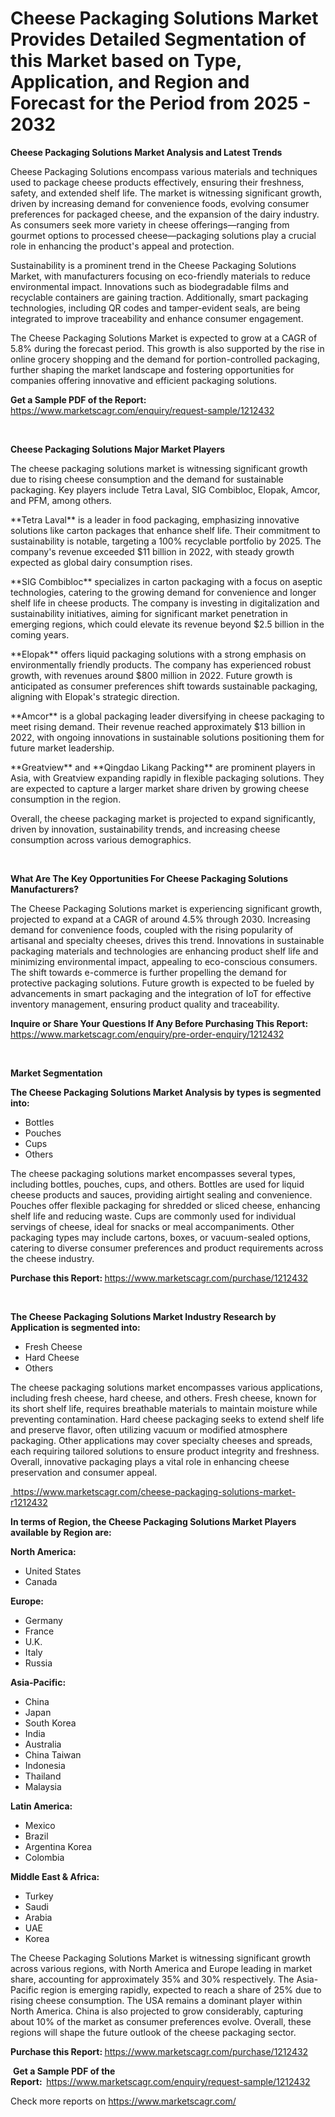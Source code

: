 <p><h1>Cheese Packaging Solutions Market Provides Detailed Segmentation of this Market based on Type, Application, and Region and Forecast for the Period from 2025 - 2032</h1></p><p><strong>Cheese Packaging Solutions Market Analysis and Latest Trends</strong></p>
<p><p>Cheese Packaging Solutions encompass various materials and techniques used to package cheese products effectively, ensuring their freshness, safety, and extended shelf life. The market is witnessing significant growth, driven by increasing demand for convenience foods, evolving consumer preferences for packaged cheese, and the expansion of the dairy industry. As consumers seek more variety in cheese offerings—ranging from gourmet options to processed cheese—packaging solutions play a crucial role in enhancing the product's appeal and protection.</p><p>Sustainability is a prominent trend in the Cheese Packaging Solutions Market, with manufacturers focusing on eco-friendly materials to reduce environmental impact. Innovations such as biodegradable films and recyclable containers are gaining traction. Additionally, smart packaging technologies, including QR codes and tamper-evident seals, are being integrated to improve traceability and enhance consumer engagement.</p><p>The Cheese Packaging Solutions Market is expected to grow at a CAGR of 5.8% during the forecast period. This growth is also supported by the rise in online grocery shopping and the demand for portion-controlled packaging, further shaping the market landscape and fostering opportunities for companies offering innovative and efficient packaging solutions.</p></p>
<p><strong>Get a Sample PDF of the Report:&nbsp;</strong> <a href="https://www.marketscagr.com/enquiry/request-sample/1212432?utm_campaign=2942&utm_medium=2&utm_source=Github&utm_content=ia&utm_term=24032025&utm_id=cheese-packaging-solutions">https://www.marketscagr.com/enquiry/request-sample/1212432</a></p>
<p>&nbsp;</p>
<p><strong>Cheese Packaging Solutions Major Market Players</strong></p>
<p><p>The cheese packaging solutions market is witnessing significant growth due to rising cheese consumption and the demand for sustainable packaging. Key players include Tetra Laval, SIG Combibloc, Elopak, Amcor, and PFM, among others.</p><p>**Tetra Laval** is a leader in food packaging, emphasizing innovative solutions like carton packages that enhance shelf life. Their commitment to sustainability is notable, targeting a 100% recyclable portfolio by 2025. The company's revenue exceeded $11 billion in 2022, with steady growth expected as global dairy consumption rises.</p><p>**SIG Combibloc** specializes in carton packaging with a focus on aseptic technologies, catering to the growing demand for convenience and longer shelf life in cheese products. The company is investing in digitalization and sustainability initiatives, aiming for significant market penetration in emerging regions, which could elevate its revenue beyond $2.5 billion in the coming years.</p><p>**Elopak** offers liquid packaging solutions with a strong emphasis on environmentally friendly products. The company has experienced robust growth, with revenues around $800 million in 2022. Future growth is anticipated as consumer preferences shift towards sustainable packaging, aligning with Elopak's strategic direction.</p><p>**Amcor** is a global packaging leader diversifying in cheese packaging to meet rising demand. Their revenue reached approximately $13 billion in 2022, with ongoing innovations in sustainable solutions positioning them for future market leadership.</p><p>**Greatview** and **Qingdao Likang Packing** are prominent players in Asia, with Greatview expanding rapidly in flexible packaging solutions. They are expected to capture a larger market share driven by growing cheese consumption in the region.</p><p>Overall, the cheese packaging market is projected to expand significantly, driven by innovation, sustainability trends, and increasing cheese consumption across various demographics.</p></p>
<p>&nbsp;</p>
<p><strong>What Are The Key Opportunities For Cheese Packaging Solutions Manufacturers?</strong></p>
<p><p>The Cheese Packaging Solutions market is experiencing significant growth, projected to expand at a CAGR of around 4.5% through 2030. Increasing demand for convenience foods, coupled with the rising popularity of artisanal and specialty cheeses, drives this trend. Innovations in sustainable packaging materials and technologies are enhancing product shelf life and minimizing environmental impact, appealing to eco-conscious consumers. The shift towards e-commerce is further propelling the demand for protective packaging solutions. Future growth is expected to be fueled by advancements in smart packaging and the integration of IoT for effective inventory management, ensuring product quality and traceability.</p></p>
<p><strong>Inquire or Share Your Questions If Any Before Purchasing This Report:</strong> <a href="https://www.marketscagr.com/enquiry/pre-order-enquiry/1212432?utm_campaign=2942&utm_medium=2&utm_source=Github&utm_content=ia&utm_term=24032025&utm_id=cheese-packaging-solutions">https://www.marketscagr.com/enquiry/pre-order-enquiry/1212432</a></p>
<p>&nbsp;</p>
<p><strong>Market Segmentation</strong></p>
<p><strong>The Cheese Packaging Solutions Market Analysis by types is segmented into:</strong></p>
<p><ul><li>Bottles</li><li>Pouches</li><li>Cups</li><li>Others</li></ul></p>
<p><p>The cheese packaging solutions market encompasses several types, including bottles, pouches, cups, and others. Bottles are used for liquid cheese products and sauces, providing airtight sealing and convenience. Pouches offer flexible packaging for shredded or sliced cheese, enhancing shelf life and reducing waste. Cups are commonly used for individual servings of cheese, ideal for snacks or meal accompaniments. Other packaging types may include cartons, boxes, or vacuum-sealed options, catering to diverse consumer preferences and product requirements across the cheese industry.</p></p>
<p><strong>Purchase this Report:&nbsp;</strong><a href="https://www.marketscagr.com/purchase/1212432?utm_campaign=2942&utm_medium=2&utm_source=Github&utm_content=ia&utm_term=24032025&utm_id=cheese-packaging-solutions">https://www.marketscagr.com/purchase/1212432</a></p>
<p>&nbsp;</p>
<p><strong>The Cheese Packaging Solutions Market Industry Research by Application is segmented into:</strong></p>
<p><ul><li>Fresh Cheese</li><li>Hard Cheese</li><li>Others</li></ul></p>
<p><p>The cheese packaging solutions market encompasses various applications, including fresh cheese, hard cheese, and others. Fresh cheese, known for its short shelf life, requires breathable materials to maintain moisture while preventing contamination. Hard cheese packaging seeks to extend shelf life and preserve flavor, often utilizing vacuum or modified atmosphere packaging. Other applications may cover specialty cheeses and spreads, each requiring tailored solutions to ensure product integrity and freshness. Overall, innovative packaging plays a vital role in enhancing cheese preservation and consumer appeal.</p></p>
<p><a href="https://www.marketscagr.com/cheese-packaging-solutions-market-r1212432?utm_campaign=2942&utm_medium=2&utm_source=Github&utm_content=ia&utm_term=24032025&utm_id=cheese-packaging-solutions">&nbsp;https://www.marketscagr.com/cheese-packaging-solutions-market-r1212432</a></p>
<p><strong>In terms of Region, the Cheese Packaging Solutions Market Players available by Region are:</strong></p>
<p>
    <p> <strong> North America: </strong>
        <ul>
            <li>United States</li>
            <li>Canada</li>
        </ul>
        </p> 
    <p> <strong> Europe: </strong>
        <ul>
            <li>Germany</li>
            <li>France</li>
            <li>U.K.</li>
            <li>Italy</li>
            <li>Russia</li>
        </ul>
        </p> 
    <p> <strong> Asia-Pacific: </strong>
        <ul>
            <li>China</li>
            <li>Japan</li>
            <li>South Korea</li>
            <li>India</li>
            <li>Australia</li>
            <li>China Taiwan</li>
            <li>Indonesia</li>
            <li>Thailand</li>
            <li>Malaysia</li>
        </ul>
        </p> 
    <p> <strong> Latin America: </strong>
        <ul>
            <li>Mexico</li>
            <li>Brazil</li>
            <li>Argentina Korea</li>
            <li>Colombia</li>
        </ul>
        </p> 
    <p> <strong> Middle East & Africa: </strong>
        <ul>
            <li>Turkey</li>
            <li>Saudi</li>
            <li>Arabia</li>
            <li>UAE</li>
            <li>Korea</li>
        </ul>
    </p>
    </p>
<p><p>The Cheese Packaging Solutions Market is witnessing significant growth across various regions, with North America and Europe leading in market share, accounting for approximately 35% and 30% respectively. The Asia-Pacific region is emerging rapidly, expected to reach a share of 25% due to rising cheese consumption. The USA remains a dominant player within North America. China is also projected to grow considerably, capturing about 10% of the market as consumer preferences evolve. Overall, these regions will shape the future outlook of the cheese packaging sector.</p></p>
<p><strong>Purchase this Report: </strong><a href="https://www.marketscagr.com/purchase/1212432?utm_campaign=2942&utm_medium=2&utm_source=Github&utm_content=ia&utm_term=24032025&utm_id=cheese-packaging-solutions">https://www.marketscagr.com/purchase/1212432</a></p>
<p>&nbsp;<strong>Get a Sample PDF of the Report:&nbsp;&nbsp;</strong><a href="https://www.marketscagr.com/enquiry/request-sample/1212432?utm_campaign=2942&utm_medium=2&utm_source=Github&utm_content=ia&utm_term=24032025&utm_id=cheese-packaging-solutions">https://www.marketscagr.com/enquiry/request-sample/1212432</a></p>
<p><strong></strong></p>
<p>Check more reports on <a href="https://www.marketscagr.com/?utm_campaign=2942&utm_medium=2&utm_source=Github&utm_content=ia&utm_term=24032025&utm_id=cheese-packaging-solutions">https://www.marketscagr.com/</a></p>